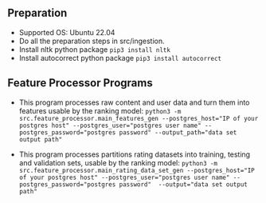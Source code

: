 ## Preparation
 - Supported OS: Ubuntu 22.04
 - Do all the preparation steps in src/ingestion.
 - Install nltk python package ```pip3 install nltk```
 - Install autocorrect python package ```pip3 install autocorrect```

## Feature Processor Programs
 - This program processes raw content and user data and turn them into features usable by the ranking model:
```python3 -m src.feature_processor.main_features_gen --postgres_host="IP of your postgres host" --postgres_user="postgres user name" --postgres_password="postgres password" --output_path="data set output path"```

- This program processes partitions rating datasets into training, testing and validation sets, usable by the ranking model:
```python3 -m src.feature_processor.main_rating_data_set_gen --postgres_host="IP of your postgres host" --postgres_user="postgres user name" --postgres_password="postgres password"  --output="data set output path"```
